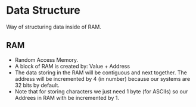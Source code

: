 # Data Structure

Way of structuring data inside of RAM.

## RAM

- Random Access Memory.
- A block of RAM is created by: Value + Address
- The data storing in the RAM will be contiguous and next together. The address will be incremented by 4 (in number) because our systems are 32 bits by default.
- Note that for storing characters we just need 1 byte (for ASCIIs) so our Addrees in RAM with be incremented by 1.
